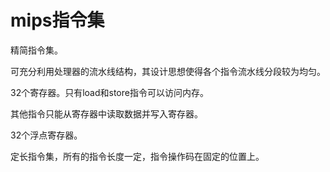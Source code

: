 # mips指令集

精简指令集。


可充分利用处理器的流水线结构，其设计思想使得各个指令流水线分段较为均匀。

32个寄存器。只有load和store指令可以访问内存。

其他指令只能从寄存器中读取数据并写入寄存器。

32个浮点寄存器。

定长指令集，所有的指令长度一定，指令操作码在固定的位置上。